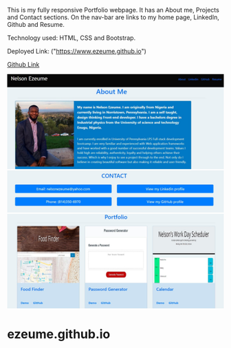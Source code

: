 This is my fully responsive Portfolio webpage. It has an About me, Projects and Contact sections. On the nav-bar are links to my home page, LinkedIn, Github and Resume. 

Technology used: HTML, CSS and Bootstrap.




Deployed Link: ("https://www.ezeume.github.io")

[Github Link ]("https://github.com/ezeume/ezeume.github.io")

![Aboutme](aboutme.jpg)
![Contact](contact.jpg)
![Project](projects.jpg)

# ezeume.github.io
